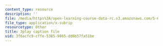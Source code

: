 ```yaml
---
content_type: resource
description: ''
file: /media/https%3A/open-learning-course-data-rc.s3.amazonaws.com/5-61-physical-chemistry-fall-2017/3f6acfc9cffe53859865dd6b57fa51be_N4vMgwWT-80.vtt
file_type: application/x-subrip
resourcetype: Other
title: 3play caption file
uid: 3f6acfc9-cffe-5385-9865-dd6b57fa51be
---
```

